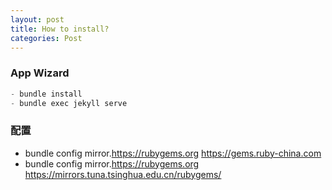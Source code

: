 ```yaml
---
layout: post
title: How to install?
categories: Post
---
```

### App Wizard

``` csharp
- bundle install
- bundle exec jekyll serve
```

### 配置
- bundle config mirror.https://rubygems.org https://gems.ruby-china.com
- bundle config mirror.https://rubygems.org https://mirrors.tuna.tsinghua.edu.cn/rubygems/